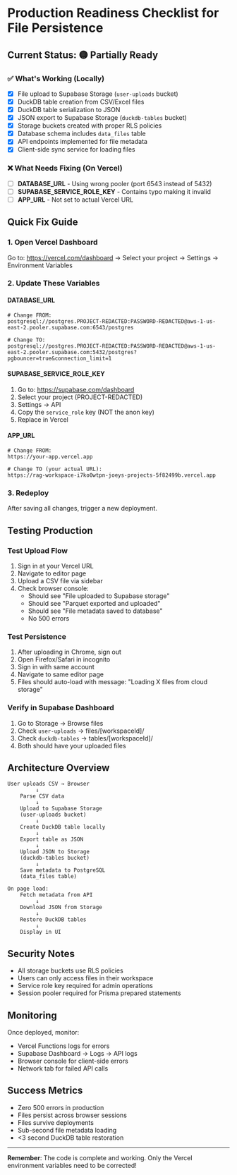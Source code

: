 # Production Readiness Checklist for File Persistence

## Current Status: 🟡 Partially Ready

### ✅ What's Working (Locally)
- [x] File upload to Supabase Storage (`user-uploads` bucket)
- [x] DuckDB table creation from CSV/Excel files  
- [x] DuckDB table serialization to JSON
- [x] JSON export to Supabase Storage (`duckdb-tables` bucket)
- [x] Storage buckets created with proper RLS policies
- [x] Database schema includes `data_files` table
- [x] API endpoints implemented for file metadata
- [x] Client-side sync service for loading files

### ❌ What Needs Fixing (On Vercel)
- [ ] **DATABASE_URL** - Using wrong pooler (port 6543 instead of 5432)
- [ ] **SUPABASE_SERVICE_ROLE_KEY** - Contains typo making it invalid
- [ ] **APP_URL** - Not set to actual Vercel URL

## Quick Fix Guide

### 1. Open Vercel Dashboard
Go to: https://vercel.com/dashboard → Select your project → Settings → Environment Variables

### 2. Update These Variables

#### DATABASE_URL
```
# Change FROM:
postgresql://postgres.PROJECT-REDACTED:PASSWORD-REDACTED@aws-1-us-east-2.pooler.supabase.com:6543/postgres

# Change TO:
postgresql://postgres.PROJECT-REDACTED:PASSWORD-REDACTED@aws-1-us-east-2.pooler.supabase.com:5432/postgres?pgbouncer=true&connection_limit=1
```

#### SUPABASE_SERVICE_ROLE_KEY
1. Go to: https://supabase.com/dashboard
2. Select your project (PROJECT-REDACTED)
3. Settings → API
4. Copy the `service_role` key (NOT the anon key)
5. Replace in Vercel

#### APP_URL
```
# Change FROM:
https://your-app.vercel.app

# Change TO (your actual URL):
https://rag-workspace-i7ko0wtpn-joeys-projects-5f82499b.vercel.app
```

### 3. Redeploy
After saving all changes, trigger a new deployment.

## Testing Production

### Test Upload Flow
1. Sign in at your Vercel URL
2. Navigate to editor page
3. Upload a CSV file via sidebar
4. Check browser console:
   - Should see "File uploaded to Supabase storage"
   - Should see "Parquet exported and uploaded" 
   - Should see "File metadata saved to database"
   - No 500 errors

### Test Persistence
1. After uploading in Chrome, sign out
2. Open Firefox/Safari in incognito
3. Sign in with same account
4. Navigate to same editor page
5. Files should auto-load with message: "Loading X files from cloud storage"

### Verify in Supabase Dashboard
1. Go to Storage → Browse files
2. Check `user-uploads` → files/[workspaceId]/
3. Check `duckdb-tables` → tables/[workspaceId]/
4. Both should have your uploaded files

## Architecture Overview

```
User uploads CSV → Browser
         ↓
    Parse CSV data
         ↓
    Upload to Supabase Storage
    (user-uploads bucket)
         ↓
    Create DuckDB table locally
         ↓
    Export table as JSON
         ↓
    Upload JSON to Storage
    (duckdb-tables bucket)
         ↓
    Save metadata to PostgreSQL
    (data_files table)
         
On page load:
    Fetch metadata from API
         ↓
    Download JSON from Storage
         ↓
    Restore DuckDB tables
         ↓
    Display in UI
```

## Security Notes
- All storage buckets use RLS policies
- Users can only access files in their workspace
- Service role key required for admin operations
- Session pooler required for Prisma prepared statements

## Monitoring
Once deployed, monitor:
- Vercel Functions logs for errors
- Supabase Dashboard → Logs → API logs
- Browser console for client-side errors
- Network tab for failed API calls

## Success Metrics
- Zero 500 errors in production
- Files persist across browser sessions
- Files survive deployments
- Sub-second file metadata loading
- <3 second DuckDB table restoration

---

**Remember**: The code is complete and working. Only the Vercel environment variables need to be corrected!